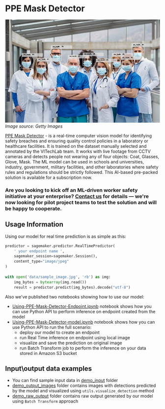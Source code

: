 # PPE Mask Detector

![PPE Mask Detector output example](sample_data/demo_output_images/image1.jpg)
_Image source: Getty Images_

[PPE Mask Detector]() - is a real-time computer vision model for identifying safety breaches and ensuring quality control policies in a laboratory or healthcare facilities. It is trained on the dataset manually selected and annotated by the VITechLab team. It works with live footage from CCTV cameras and detects people not wearing any of four objects: Coat, Glasses, Glove, Mask. The ML model can be used in schools and universities, industry, government, military facilities, and other laboratories where safety rules and regulations should be strictly followed. This AI-based pre-packed solution is available for a subscription now.

### Are you looking to kick off an ML-driven worker safety initiative at your enterprise? [Contact us](https://vitechlab.com/) for details — we're now looking for pilot project teams to test the solution and will be happy to cooperate.

## Usage Information

Using our model for real time prediction is as simple as this:

```python
predictor = sagemaker.predictor.RealTimePredictor(
    ' your endpoint name ',
    sagemaker_session=sagemaker.Session(),
    content_type="image/jpeg"
)

with open('data/sample_image.jpg', 'rb') as img:
    img_bytes = bytearray(img.read())
    result = predictor.predict(img_bytes).decode("utf-8")
```

Also we've published two notebooks showing how to use our model:
* [Using-PPE-Mask-Detector-Endpoint.ipynb](Using-PPE-Mask-Detector-Endpoint.ipynb) notebook shows how you can use Python API to perform inference on endpoint created from the model
* [Using-PPE-Mask-Detector-model.ipynb](Using-PPE-Mask-Detector-model.ipynb) notebook shows how you can use Python API to run the full scenario:
    * deploy our model to create an endpoint
    * run Real Time inference on endpoint using local image
    * visualize  and save the prediction on original image
    * run Batch Transform job to perform the inference on your data stored in Amazon S3 bucket

## Input\output data examples

* You can find sample input data in [demo_input](sample_data/demo_input) folder
* [demo_output_images](sample_data/demo_output_images) folder contains images with detections predicted by the model and visualized using `utils.visualize_detection` method
* [demo_raw_output](sample_data/demo_raw_output) folder contains raw output generated by our model using `Batch Transform` approach


